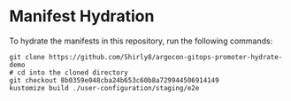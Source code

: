 # Manifest Hydration

To hydrate the manifests in this repository, run the following commands:

```shell
git clone https://github.com/Shirly8/argocon-gitops-promoter-hydrate-demo
# cd into the cloned directory
git checkout 8b0359e048cba24b653c60b8a729944506914149
kustomize build ./user-configuration/staging/e2e
```
